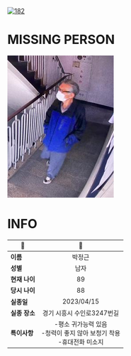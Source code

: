 [![182](https://img.shields.io/badge/%EC%8B%A4%EC%A2%85%EC%8B%A0%EA%B3%A0%EB%8A%94%20%EA%B5%AD%EB%B2%88%EC%97%86%EC%9D%B4-182-blue)](http://safe182.go.kr/index.do)

# MISSING PERSON

<img src="./missing_person.jpg">

# INFO

|🔑|💎|
|--|:--:|
|**이름**|박정근|
|**성별**|남자|
|**현재 나이**|89|
|**당시 나이**|88|
|**실종일**|2023/04/15|
|**실종 장소**|경기 시흥시 수인로3247번길 |
|**특이사항**|-평소 귀가능력 있음</br>-청력이 좋지 않아 보청기 착용</br>-휴대전화 미소지|
